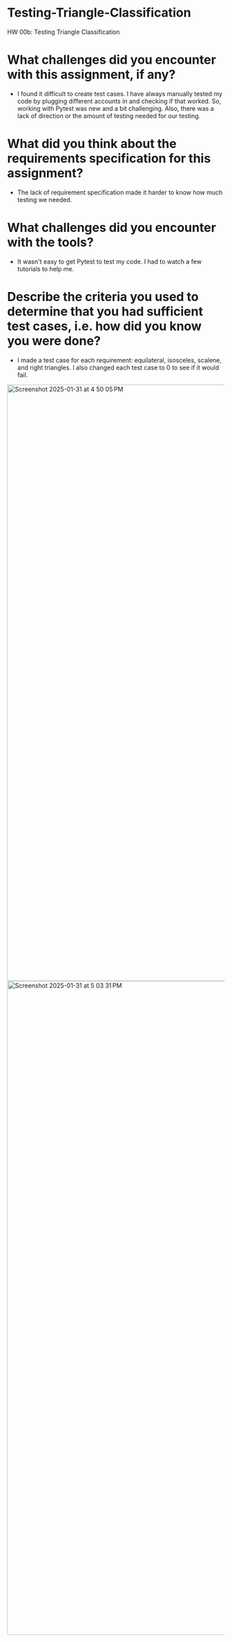 # Testing-Triangle-Classification
HW 00b: Testing Triangle Classification

# What challenges did you encounter with this assignment, if any? 
  * I found it difficult to create test cases. I have always manually tested my code by plugging different accounts in and checking if that worked. So, working with Pytest was new and a bit challenging. Also, there was a lack of direction or the amount of testing needed for our testing. 

# What did you think about the requirements specification for this assignment?
  * The lack of requirement specification made it harder to know how much testing we needed. 

# What challenges did you encounter with the tools?
  * It wasn't easy to get Pytest to test my code. I had to watch a few tutorials to help me. 

# Describe the criteria you used to determine that you had sufficient test cases, i.e. how did you know you were done? 
  * I made a test case for each requirement: equilateral, isosceles, scalene, and right triangles. I also changed each test case to 0 to see if it would fail.  

<img width="1379" alt="Screenshot 2025-01-31 at 4 50 05 PM" src="https://github.com/user-attachments/assets/89748d87-09fa-489c-b559-93635a824031" />

<img width="1512" alt="Screenshot 2025-01-31 at 5 03 31 PM" src="https://github.com/user-attachments/assets/826dff40-a61c-410f-91bd-e82db1e51af2" />
